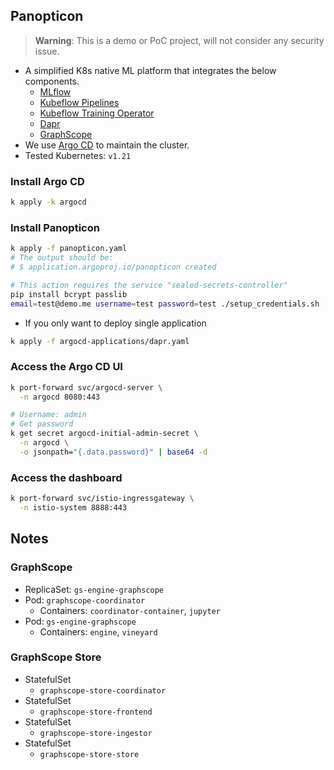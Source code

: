 
## Panopticon

> **Warning**: This is a demo or PoC project,
  will not consider any security issue.

* A simplified K8s native ML platform that
  integrates the below components.
  - [MLflow](https://github.com/mlflow/mlflow)
  - [Kubeflow Pipelines](https://github.com/kubeflow/pipelines)
  - [Kubeflow Training Operator](https://github.com/kubeflow/training-operator)
  - [Dapr](https://github.com/dapr/dapr)
  - [GraphScope](https://github.com/alibaba/GraphScope)
* We use [Argo CD](https://github.com/argoproj/argo-cd) to maintain the cluster.
* Tested Kubernetes: `v1.21`

### Install Argo CD

```zsh
k apply -k argocd
```

### Install Panopticon

```zsh
k apply -f panopticon.yaml
# The output should be:
# $ application.argoproj.io/panopticon created
```

```zsh
# This action requires the service "sealed-secrets-controller"
pip install bcrypt passlib
email=test@demo.me username=test password=test ./setup_credentials.sh
```

* If you only want to deploy single application

```zsh
k apply -f argocd-applications/dapr.yaml
```

### Access the Argo CD UI

```zsh
k port-forward svc/argocd-server \
  -n argocd 8080:443

# Username: admin
# Get password
k get secret argocd-initial-admin-secret \
  -n argocd \
  -o jsonpath="{.data.password}" | base64 -d
```

### Access the dashboard

```zsh
k port-forward svc/istio-ingressgateway \
  -n istio-system 8888:443
```

## Notes

### GraphScope

* ReplicaSet: `gs-engine-graphscope`
* Pod: `graphscope-coordinator`
  - Containers: `coordinator-container`, `jupyter`
* Pod: `gs-engine-graphscope`
  - Containers: `engine`, `vineyard`

### GraphScope Store

* StatefulSet
  - `graphscope-store-coordinator`
* StatefulSet
  - `graphscope-store-frontend`
* StatefulSet
  - `graphscope-store-ingestor`
* StatefulSet
  - `graphscope-store-store`
